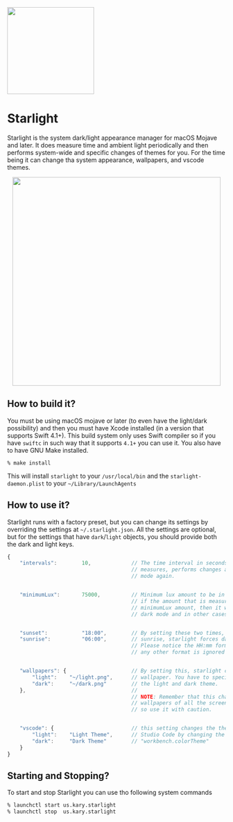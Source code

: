 
<img src="https://user-images.githubusercontent.com/2157285/46095220-e38ba580-c1c8-11e8-94dc-730d14f834c8.png" width="200">

# Starlight
Starlight is the system dark/light appearance manager for macOS Mojave and later. It does measure time and ambient light periodically and then performs system-wide and specific changes of themes for you. For the time being it can change tha system appearance, wallpapers, and vscode themes.

<center>
<img src="https://user-images.githubusercontent.com/2157285/46981598-f4537b00-d0e5-11e8-9670-6a776cf1a14a.gif" width="480">
</center>

## How to build it?
You must be using macOS mojave or later (to even have the light/dark possibility) and then you must have Xcode installed (in a version that supports Swift 4.1+). This build system only uses Swift compiler so if you have `swiftc` in such way that it supports `4.1+` you can use it. You also have to have GNU Make installed.

```
% make install
```

This will install `starlight` to your `/usr/local/bin` and the `starlight-daemon.plist` to your `~/Library/LaunchAgents`

## How to use it?
Starlight runs with a factory preset, but you can change its settings by overriding the settings at `~/.starlight.json`. All the settings are optional, but for the settings that have `dark`/`light` objects, you should provide both the dark and light keys.

```js
{
    "intervals":        10,             // The time interval in seconds that starlight
                                        // measures, performs changes and goes to idle
                                        // mode again.


    "minimumLux":       75000,          // Minimum lux amount to be in the light mode.
                                        // if the amount that is measured is under the
                                        // minimumLux amount, then it will change to
                                        // dark mode and in other cases back to light.


    "sunset":           "18:00",        // By setting these two times, from sunset to
    "sunrise":          "06:00",        // sunrise, starlight forces dark mode.
                                        // Please notice the HH:mm format of the time
                                        // any other format is ignored


    "wallpapers": {                     // By setting this, starlight changes the
        "light":    "~/light.png",      // wallpaper. You have to specify the path of
        "dark":     "~/dark.png"        // the light and dark theme.
    },                                  //
                                        // NOTE: Remember that this changes "all" the
                                        // wallpapers of all the screens and monitors.
                                        // so use it with caution.


    "vscode": {                         // this setting changes the theme of Visual
        "light":    "Light Theme",      // Studio Code by changing the value of the
        "dark":     "Dark Theme"        // "workbench.colorTheme"
    }
}
```

## Starting and Stopping?
To start and stop Starlight you can use tho following system commands

```bash
% launchctl start us.kary.starlight
% launchctl stop  us.kary.starlight
```